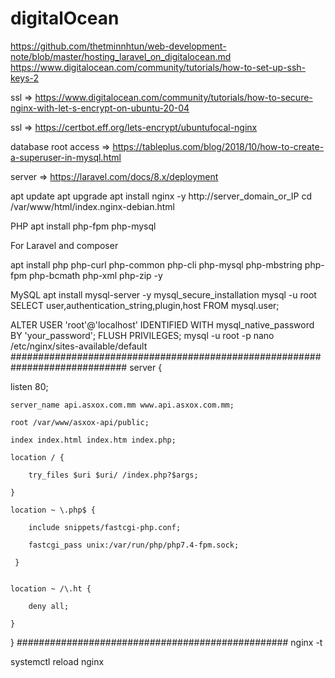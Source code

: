 # digitalOcean

https://github.com/thetminnhtun/web-development-note/blob/master/hosting_laravel_on_digitalocean.md
https://www.digitalocean.com/community/tutorials/how-to-set-up-ssh-keys-2


ssl => https://www.digitalocean.com/community/tutorials/how-to-secure-nginx-with-let-s-encrypt-on-ubuntu-20-04

ssl => https://certbot.eff.org/lets-encrypt/ubuntufocal-nginx

database root access => https://tableplus.com/blog/2018/10/how-to-create-a-superuser-in-mysql.html

server => https://laravel.com/docs/8.x/deployment

apt update
apt upgrade
apt install nginx -y
http://server_domain_or_IP
cd /var/www/html/index.nginx-debian.html

PHP
apt install php-fpm php-mysql

For Laravel and composer

apt install php php-curl php-common php-cli php-mysql php-mbstring php-fpm php-bcmath php-xml php-zip -y

MySQL
apt install mysql-server -y
mysql_secure_installation
mysql -u root
SELECT user,authentication_string,plugin,host FROM mysql.user;

ALTER USER 'root'@'localhost' IDENTIFIED WITH mysql_native_password BY 'your_password';
FLUSH PRIVILEGES;
mysql -u root -p
nano /etc/nginx/sites-available/default
#############################################################################
server { 

listen 80; 

    server_name api.asxox.com.mm www.api.asxox.com.mm; 

    root /var/www/asxox-api/public; 

    index index.html index.htm index.php; 

    location / { 

        try_files $uri $uri/ /index.php?$args; 

    } 

    location ~ \.php$ { 

        include snippets/fastcgi-php.conf; 

        fastcgi_pass unix:/var/run/php/php7.4-fpm.sock; 

     } 


    location ~ /\.ht { 

        deny all; 

    } 

} 
#################################################
nginx -t

systemctl reload nginx

